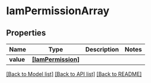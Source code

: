 # IamPermissionArray


## Properties
Name | Type | Description | Notes
------------ | ------------- | ------------- | -------------
**value** | [**[IamPermission]**](IamPermission.md) |  | 

[[Back to Model list]](../README.md#documentation-for-models) [[Back to API list]](../README.md#documentation-for-api-endpoints) [[Back to README]](../README.md)


